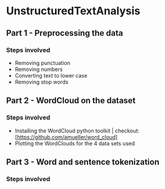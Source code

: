 # UnstructuredTextAnalysis

## Part 1 - Preprocessing the data
### Steps involved
* Removing punctuation
* Removing numbers
* Converting text to lower case
* Removing stop words

## Part 2 - WordCloud on the dataset
### Steps involved
* Installing the WordCloud python toolkit | checkout: [https://github.com/amueller/word_cloud]
* Plotting the WordClouds for the 4 data sets used

## Part 3 - Word and sentence tokenization
### Steps involved